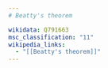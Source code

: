 ```yaml
---
# Beatty's theorem

wikidata: Q791663
msc_classification: "11"
wikipedia_links:
  - "[[Beatty's theorem]]"
---
```

